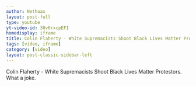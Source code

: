 ```yaml
---
author: Nethoax
layout: post-full
type: youtube
yt-video-id: 30v0rxcpEFI
homedisplay: iframe
title: Colin Flaherty - White Supremacists Shoot Black Lives Matter Protestors. What a joke. 
tags: [video, iframe]
category: [video]
layout: post-classic-sidebar-left
---
```

Colin Flaherty - White Supremacists Shoot Black Lives Matter Protestors. What a joke.
